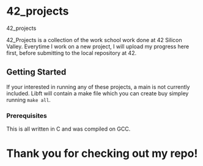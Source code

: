 # 42_projects
42_projects

42_Projects is a collection of the work school work done at 42 Silicon Valley. Everytime I work on a new project,
I will upload my progress here first, before submitting to the local repository at 42.

## Getting Started

If your interested in running any of these projects, a main is not currently included. 
Libft will contain a make file which you can create buy simpley running ``` make all ```.

### Prerequisites

This is all written in C and was compiled on GCC.


# Thank you for checking out my repo!
